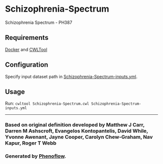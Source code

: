 # Schizophrenia-Spectrum

Schizophrenia Spectrum - PH387

## Requirements

[Docker](https://docs.docker.com/install/) and [CWLTool](https://github.com/common-workflow-language/cwltool#install)

## Configuration

Specify input dataset path in [Schizophrenia-Spectrum-inputs.yml](Schizophrenia-Spectrum-inputs.yml).

## Usage

Run: `cwltool Schizophrenia-Spectrum.cwl Schizophrenia-Spectrum-inputs.yml`

***

### Based on original definition developed by Matthew J Carr, Darren M Ashscroft, Evangelos Kontopantelis, David While, Yvonne Awenant, Jayne Cooper, Carolyn Chew-Graham, Nav Kapur, Roger T Webb
### Generated by [Phenoflow](https://kclhi.org/phenoflow).
